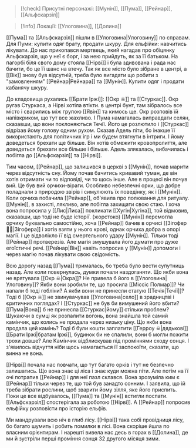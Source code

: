 > [!check] Присутні персонажі: [[Мунін]], [[Пума]], [[Рейнар]], [[Альфскарзіл]]

> [!info] Локації: [[Улоговина]], [[Долина]]

[[Пума]] та [[Альфскарзіл]] пішли в [[Улоговина|Улоговину]] по справам. Для Пуми: купити одяг брату, продати шкуру. Для ельфійки: навчитись лікувати.
До нас прикопався мертвець, який нагадав про обіцянку Альфскарзіл, що у неї є борг, і за нею прийдуть, як за її батьком. 
На пагорбі біля свого дому стояла [[Нірві]] і була здивована і рада нас бачити, бо це її шанс на втечу. Так як все місто було зібране в центрі, а [[Вік]] знову був відсутній, треба було вигадати що робити з "замовленням" [[Рейнар|Рейнара]] та [[Мунін]]. Купити одяг і продати кабанячу шкуру.  

До кладовища рухались [[Брати Іржі]]: [[Окр ☠]] та [[Стуркас]]. Окр ругав Стуркаса, а Нірві хотіла втікти. в центрі бунт, там зібралось все місто і сварились між групою [[Явін]] та кимось ще. 
Окр розповів їй напівкриком, що тут все жахливо.  І Пума намагалась виправдати селян, сказавши, що вони поклоняються Течії. Його це розлютило і [[Стуркас]] відрізав йому голову одним рухом. 
Сказав Адель піти, бо інакше її використають для політичних ігр і ми будем втягнути в  інтриги. І йому доведеться брехати ще більше. Він хотів обмежити кровопролиття, але доведеться брехати все більше і більше.
Адель злякалась, вибачилась і побігла до [[Альфскарзіл]] та [[Нірві]].

Тим часом, [[Рейнар]], що залишився в церкві з [[Мунін]], почав марити через відсутність сну. Йому почав бачитись кривавий туман, де він хотів отримати чи то відповіді, чи то щось інше. Але в процесі він почув вий. Це був вий орчихи-віраги. Особливо небезпечні орки, що добре поладнали з природою звірів і симулюють їх поведінку, як і [[Мунін]]. 
Коли орчиха побачила [[Рейнар]], об'явила про полювання для ритуалу. 
[[Мунін]], в захисті, лякливо, але побігла захищати свою стаю. І хоча вона попросила у [[Лис|Лиса]] покликати [[Хугін|Хугіна]], той відмовив, сказавши, що тоді не буде історії. (жорстоко)
[[Мунін]] перемогла орчиху буквально самостійно, хоча [[Рейнар]] бачив в орчисі [[Зігофер 🧟‍♂️|Зігофера]] і хотів взяти у нього крові, однак орчиха добра в опорі магії. І це відволікло її від смертельного удару [[Мунін]]. Тільки тоді [[Рейнар]] протверезів. Але магія змушувала його думати про дуже егоїстичні речі. 
[[Рейнар|Він]] навіть попросив у [[Мунін]] допомоги і через магію почав лікувати свою свідомість.

Всю дорогу назад [[Пума]] трималась, бо треба було вести супутниць назад. Але коли повернулась, думки почали наздоганяти. Що якби вона не врятувала [[Окр ☠|Окра]]? Не привела б його в [[Улоговина|Улоговину]]? Якби вони зробили те, що просила [[Міссіс Полмар]]? Чи напали б  тоді гобліни? А якби вони не принесли статую [[Течія|Течії]]? Тоді б [[Окр ☠]] не звинувачував [[Улоговина|село]] в зрадництві і єритичних поглядах? І [[Стуркас]] не був би вимушений його вбити? [[Пума|Вона]] б не принесла [[Стуркас|йому]] стільки проблем? 
Шукаючи в сумці як розпалити вогонь, вона знайшла той самий камінчик, що колись не продала через низьку ціну. Що якби вона продала цей камінь? Тоді б були кошти заплатити [[Герроу ☠|дядькові]] [[Брати Іржі|братам Іржі]], будинок би не спалили, вони б могли пожити трохи довше?
Але Камінчик відблискував під проміннями сходу сонця. І з'явилось відчуття ніби щось намагається її заспокоїти, сказати, що винна не вона. 

[[Нірві]] почала нас повчати, що тут багато орків і тут не безпечно залишатись. Що вона знає ці ліса і знає куди можна піти. Але потім на її очі потрапив [[Рейнар]] і для неї пазл склався. Вона зрозуміла ким є [[Рейнар]] тільки через те, що той був занадто сонним. І заявила, що ій треба зібрати рослини, щоб зварити йому зілля, яке його приспить. Поки це все відбувалось, [[Пума]] та [[Мунін]] встигли поспати. [[Альфскарзіл]] спостерігала за роботою [[Нірві]]. А [[Рейнар]] попросив ельфійку розповісти про історію ельфів. 

Ми мандрували всю ніч в глиб лісу. [[Нірві]] така собі провідниця лісу, бо багато шумить і робить помилки в лісі. Вона скоріше йшла по власним орієнтирам. 
І нарешті вивела нас десь в горах в [[Долина]], де ми й зустріли перші проміння сонця 32 другого місяця зими.